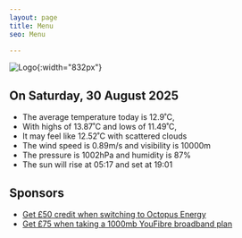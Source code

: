 ```yaml
---
layout: page
title: Menu
seo: Menu

---
```


![Logo](/images/logo.jpg){:width="832px"}

<!-- weather_marker starts -->
## On Saturday, 30 August 2025

- The average temperature today is 12.9˚C,
- With highs of 13.87˚C and lows of 11.49˚C,
- It may feel like 12.52˚C with scattered clouds
- The wind speed is 0.89m/s and visibility is 10000m
- The pressure is 1002hPa and humidity is 87%
- The sun will rise at 05:17 and set at 19:01

<!-- weather_marker ends -->

## Sponsors

- [Get £50 credit when switching to Octopus Energy](https://bit.ly/3oD1nnS)
- [Get £75 when taking a 1000mb YouFibre broadband plan](https://aklam.io/91zWhU?)
